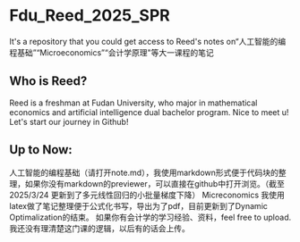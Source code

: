 # Fdu_Reed_2025_SPR
It's a repository that you could get access to Reed's notes on“人工智能的编程基础”“Microeconomics”“会计学原理"等大一课程的笔记
## Who is Reed?
Reed is a freshman at Fudan University, who major in mathematical economics and artificial intelligence dual bachelor program.
Nice to meet u! Let's start our journey in Github!
## Up to Now:
人工智能的编程基础（请打开note.md），我使用markdown形式便于代码块的整理，如果你没有markdown的previewer，可以直接在github中打开浏览。（截至2025/3/24 更新到了多元线性回归的小批量梯度下降）
Micreconomics 我使用latex做了笔记整理便于公式化书写，导出为了pdf，目前更新到了Dynamic Optimalization的结束。
如果你有会计学的学习经验、资料，feel free to upload.我还没有理清楚这门课的逻辑，以后有的话会上传。
